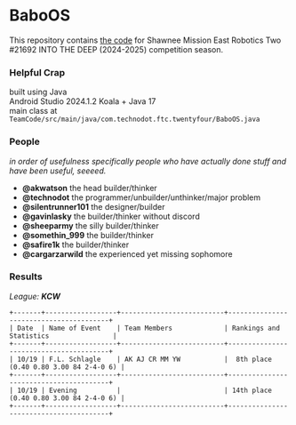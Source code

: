 # BaboOS

This repository contains [the code](https://github.com/TechDudie/BaboOS/tree/main/TeamCode/src/main/java/com/technodot/ftc/twentyfour) for Shawnee Mission East Robotics Two #21692 INTO THE DEEP (2024-2025) competition season.

### Helpful Crap

built using Java<br>
Android Studio 2024.1.2 Koala + Java 17<br>
main class at `TeamCode/src/main/java/com.technodot.ftc.twentyfour/BaboOS.java`<br>

### People
*in order of usefulness*
*specifically people who have actually done stuff and have been useful, seeeed.*

- **@akwatson** the head builder/thinker
- **@technodot** the programmer/unbuilder/unthinker/major problem
- **@silentrunner101** the designer/builder
- **@gavinlasky** the builder/thinker without discord
- **@sheeparmy** the silly builder/thinker
- **@somethin_999** the builder/thinker
- **@safire1k** the builder/thinker
- **@cargarzarwild** the experienced yet missing sophomore

### Results
*League: **KCW***
```
+-------+------------------+--------------------------+----------------------------------------+
| Date  | Name of Event    | Team Members             | Rankings and Statistics                |
+-------+------------------+--------------------------+----------------------------------------+
| 10/19 | F.L. Schlagle    | AK AJ CR MM YW           |  8th place (0.40 0.80 3.00 84 2-4-0 6) |
+-------+------------------+--------------------------+----------------------------------------+
| 10/19 | Evening          |                          | 14th place (0.40 0.80 3.00 84 2-4-0 6) |
+-------+------------------+--------------------------+----------------------------------------+
```